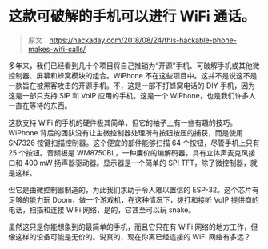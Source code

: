 # 这款可破解的手机可以进行 WiFi 通话。

> 原文：<https://hackaday.com/2018/08/24/this-hackable-phone-makes-wifi-calls/>

多年来，我们已经看到几十个项目将自己推销为“开源”手机、可破解手机或其他微控制器、屏幕和蜂窝模块的组合。WiPhone 不在这些项目中。这并不是说这不是一款旨在被黑客攻击的开源手机。不，这是一部不打蜂窝电话的 DIY 手机，因为这是一部只支持 SIP 和 VoIP 应用的手机。这是一个 WiPhone，也是我们许多人一直在等待的东西。

这款支持 WiFi 的手机的硬件极其简单，但它的袖子上有一些有趣的技巧。WiPhone 背后的团队没有让主微控制器处理所有按钮按压的捕获，而是使用 SN7326 按键扫描控制器。这个便宜的部件能够扫描 64 个按钮，尽管手机上只有 25 个按钮。音频板是 WM8750BL，一种廉价的编解码器，具有立体声麦克风接口和 400 mW 扬声器驱动器。显示器是一个简单的 SPI TFT，除了微控制器，就是这样。

但它是由微控制器制造的，为此我们求助于令人难以置信的 ESP-32。这个芯片有足够的能力玩 Doom，做一个游戏机，在这种情况下，拨打和接听 VoIP 提供商的电话，扫描和连接 WiFi 网络，是的，它甚至可以玩 snake。

虽然这只是你能想象到的最简单的手机，而且它只在有 WiFi 网络的地方工作，但像这样的设备可能是无价的。说真的，现在你离已经连接的 WiFi 网络有多远？